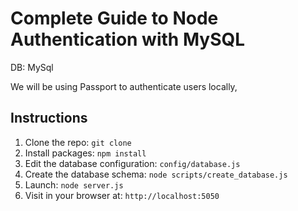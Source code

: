 # Complete Guide to Node Authentication with MySQL

DB: MySql

We will be using Passport to authenticate users locally, 

## Instructions


1. Clone the repo: `git clone `
2. Install packages: `npm install`
3. Edit the database configuration: `config/database.js`
4. Create the database schema: `node scripts/create_database.js`
5. Launch: `node server.js`
6. Visit in your browser at: `http://localhost:5050`


